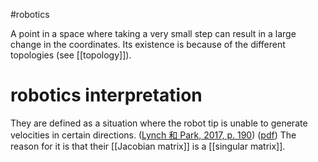 #robotics 

A point in a space where taking a very small step can result in a large change in the coordinates. Its existence is because of the different topologies (see [[topology]]).


# robotics interpretation 
They are defined as a situation where the robot tip is unable to generate velocities in certain directions. ([Lynch 和 Park, 2017, p. 190](zotero://select/library/items/CK6BYIEW)) ([pdf](zotero://open-pdf/library/items/97TQKNC2?page=190&annotation=2YV2QSED)) The reason for it is that their [[Jacobian matrix]] is a [[singular matrix]].  


